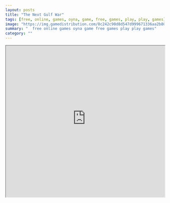 ```yaml
---
layout: posts
title: "The Next Gulf War"
tags: [free, online, games, oyna, game, free, games, play, play, games]
image: "https://img.gamedistribution.com/8c242c90d8d547d999671336aa2b808d-512x384.jpeg"
summary: "  free online games oyna game free games play play games"
category: ""
---
```




<iframe width="100%" height="480px;" src="https://html5.gamedistribution.com/8c242c90d8d547d999671336aa2b808d/"></iframe>